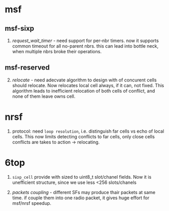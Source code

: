 msf
========================================================================
msf-sixp
------------------------------------------------------------------------
1) *request_wait_timer* - need support for per-nbr timers.
    now it supports common timeout for all no-parent nbrs. this can lead into 
    bottle neck, when multiple nbrs broke their operations.

msf-reserved
------------------------------------------------------------------------
2) *relocate* - need adecvate algorithm to design with of concurent cells should
    relocate. Now relocates local cell always, if it can, not fixed.
    This algorithm leads to inefficient relocation of both cells of conflict, and 
    none of them leave owns cell. 

nrsf
========================================================================
1) protocol: need `loop resolution`, i.e. distinguish far cells vs echo of local
    cells. This now limits detecting conflicts to far cells, only close cells 
    conflicts are takes to action -> relocating.

6top
========================================================================
1) `sixp_cell` provide with sized to uint8_t slot/chanel fields. 
    Now it is unefficient structure, since we use less <256 slots/chanels

2) *packets coupling* - different SFs may produce thair packets at same time. 
    if couple them into one radio packet, it gives huge effort for msf/nrsf 
    speedup.